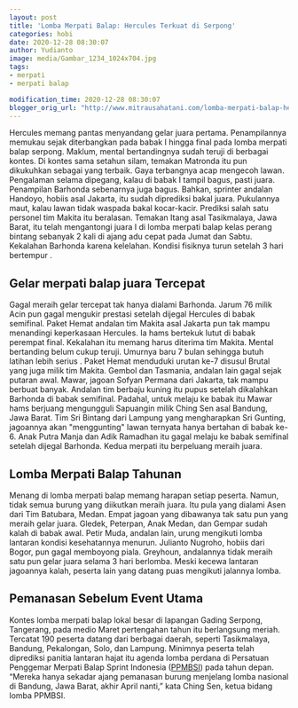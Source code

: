 ```yaml
---
layout: post
title: 'Lomba Merpati Balap: Hercules Terkuat di Serpong'
categories: hobi
date: 2020-12-28 08:30:07
author: Yudianto
image: media/Gambar_1234_1024x704.jpg
tags:
- merpati
- merpati balap

modification_time: 2020-12-28 08:30:07
blogger_orig_url: "http://www.mitrausahatani.com/lomba-merpati-balap-hercules-terkuat-di.html"
---
```


Hercules memang pantas menyandang gelar juara pertama. Penampilannya memukau
sejak diterbangkan pada babak I hingga final pada lomba merpati balap serpong.
Maklum, mental bertandingnya sudah teruji di berbagai kontes. Di kontes sama
setahun silam, temakan Matronda itu pun dikukuhkan sebagai yang terbaik. Gaya
terbangnya acap mengecoh lawan. Pengalaman selama dipegang, kalau di babak I
tampil bagus, pasti juara. Penampilan Barhonda sebenarnya juga bagus. Bahkan,
sprinter andalan Handoyo, hobiis asal Jakarta, itu sudah diprediksi bakal
juara. Pukulannya maut, kalau lawan tidak waspada bakal kocar-kacir. Prediksi
salah satu personel tim Makita itu beralasan. Temakan Itang asal Tasikmalaya,
Jawa Barat, itu telah mengantongi juara I di lomba merpati balap kelas perang
bintang sebanyak 2 kali di ajang adu cepat pada Jumat dan Sabtu. Kekalahan
Barhonda karena kelelahan. Kondisi fisiknya turun setelah 3 hari bertempur .

## Gelar merpati balap juara Tercepat

Gagal meraih gelar tercepat tak hanya dialami Barhonda. Jarum 76 milik Acin
pun gagal mengukir prestasi setelah dijegal Hercules di babak semifinal. Paket
Hemat andalan tim Makita asal Jakarta pun tak mampu menandingi keperkasaan
Hercules. Ia hams bertekuk lutut di babak perempat final. Kekalahan itu memang
harus diterima tim Makita. Mental bertanding belum cukup teruji. Umurnya baru
7 bulan sehingga butuh latihan lebih serius . Paket Hemat menduduki urutan
ke-7 disusul Brutal yang juga milik tim Makita. Gembol dan Tasmania, andalan
lain gagal sejak putaran awal. Mawar, jagoan Sofyan Permana dari Jakarta, tak
mampu berbuat banyak. Andalan tim berbaju kuning itu pupus setelah dikalahkan
Barhonda di babak semifinal. Padahal, untuk melaju ke babak itu Mawar hams
berjuang mengungguli Sapuangin milik Ching Sen asal Bandung, Jawa Barat. Tim
Sri Bintang dari Lampung yang mengharapkan Sri Gunting, jagoannya akan
"menggunting" lawan ternyata hanya bertahan di babak ke-6. Anak Putra Manja
dan Adik Ramadhan itu gagal melaju ke babak semifinal setelah dijegal
Barhonda. Kedua merpati itu berpeluang meraih juara.

## Lomba Merpati Balap Tahunan

Menang di lomba merpati balap memang harapan setiap peserta. Namun, tidak
semua burung yang diikutkan meraih juara. Itu pula yang dialami Asen dari Tim
Batubara, Medan. Empat jagoan yang dibawanya tak satu pun yang meraih gelar
juara. Gledek, Peterpan, Anak Medan, dan Gempar sudah kalah di babak awal.
Petir Muda, andalan lain, urung mengikuti lomba lantaran kondisi kesehatannya
menurun. Julianto Nugroho, hobiis dari Bogor, pun gagal memboyong piala.
Greyhoun, andalannya tidak meraih satu pun gelar juara selama 3 hari berlomba.
Meski kecewa lantaran jagoannya kalah, peserta lain yang datang puas mengikuti
jalannya lomba.

## Pemanasan Sebelum Event Utama

Kontes lomba merpati balap lokal besar di lapangan Gading Serpong, Tangerang,
pada medio Maret pertengahan tahun itu berlangsung meriah. Tercatat 190
peserta datang dari berbagai daerah, seperti Tasikmalaya, Bandung, Pekalongan,
Solo, dan Lampung. Minimnya peserta telah diprediksi panitia lantaran hajat
itu agenda lomba perdana di Persatuan Penggemar Merpati Balap Sprint Indonesia
([PPMBSI](https://ppmbsi.com/category/agenda-ppmbsi/)) pada tahun depan.
“Mereka hanya sekadar ajang pemanasan burung menjelang lomba nasional di
Bandung, Jawa Barat, akhir April nanti,” kata Ching Sen, ketua bidang lomba
PPMBSI.


